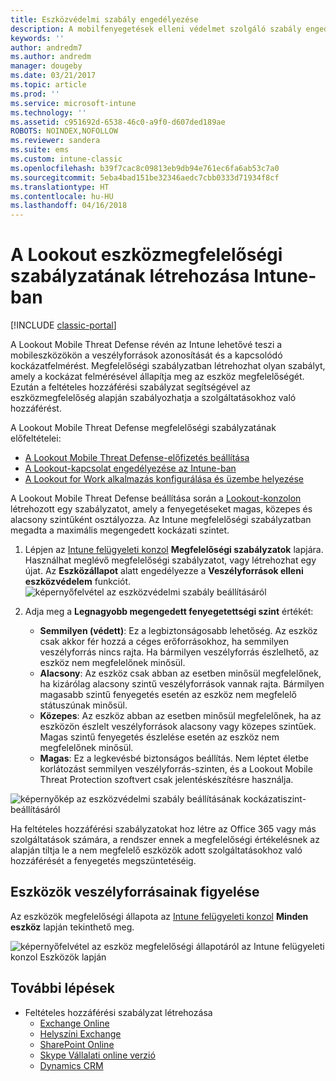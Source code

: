 ```yaml
---
title: Eszközvédelmi szabály engedélyezése
description: A mobilfenyegetések elleni védelmet szolgáló szabály engedélyezése az eszköz megfelelőségi szabályzatában.
keywords: ''
author: andredm7
ms.author: andredm
manager: dougeby
ms.date: 03/21/2017
ms.topic: article
ms.prod: ''
ms.service: microsoft-intune
ms.technology: ''
ms.assetid: c951692d-6538-46c0-a9f0-d607ded189ae
ROBOTS: NOINDEX,NOFOLLOW
ms.reviewer: sandera
ms.suite: ems
ms.custom: intune-classic
ms.openlocfilehash: b39f7cac8c09813eb9db94e761ec6fa6ab53c7a0
ms.sourcegitcommit: 5eba4bad151be32346aedc7cbb0333d71934f8cf
ms.translationtype: HT
ms.contentlocale: hu-HU
ms.lasthandoff: 04/16/2018
---
```

# <a name="create-lookout-device-compliance-policy-in-intune"></a>A Lookout eszközmegfelelőségi szabályzatának létrehozása Intune-ban

[!INCLUDE [classic-portal](../includes/classic-portal.md)]

A Lookout Mobile Threat Defense révén az Intune lehetővé teszi a mobileszközökön a veszélyforrások azonosítását és a kapcsolódó kockázatfelmérést. Megfelelőségi szabályzatban létrehozhat olyan szabályt, amely a kockázat felmérésével állapítja meg az eszköz megfelelőségét. Ezután a feltételes hozzáférési szabályzat segítségével az eszközmegfelelőség alapján szabályozhatja a szolgáltatásokhoz való hozzáférést.

A Lookout Mobile Threat Defense megfelelőségi szabályzatának előfeltételei:

- [A Lookout Mobile Threat Defense-előfizetés beállítása](setup-your-lookout-mtd-subscription.md)
- [A Lookout-kapcsolat engedélyezése az Intune-ban](enable-lookout-mtd-connection.md)
- [A Lookout for Work alkalmazás konfigurálása és üzembe helyezése](configure-deploy-lookout-for-work-app.md)

A Lookout Mobile Threat Defense beállítása során a [Lookout-konzolon](https://aad.lookout.com) létrehozott egy szabályzatot, amely a fenyegetéseket magas, közepes és alacsony szintűként osztályozza. Az Intune megfelelőségi szabályzatban megadta a maximális megengedett kockázati szintet.

1. Lépjen az [Intune felügyeleti konzol](https://manage.microsoft.com) **Megfelelőségi szabályzatok** lapjára. Használhat meglévő megfelelőségi szabályzatot, vagy létrehozhat egy újat. Az **Eszközállapot** alatt engedélyezze a **Veszélyforrások elleni eszközvédelem** funkciót.
   ![képernyőfelvétel az eszközvédelmi szabály beállításáról](../media/mtp/mtp-compliance-policy-rule.png)

2. Adja meg a **Legnagyobb megengedett fenyegetettségi szint** értékét:
   * **Semmilyen (védett)**: Ez a legbiztonságosabb lehetőség.  Az eszköz csak akkor fér hozzá a céges erőforrásokhoz, ha semmilyen veszélyforrás nincs rajta.  Ha bármilyen veszélyforrás észlelhető, az eszköz nem megfelelőnek minősül.  
   * **Alacsony**: Az eszköz csak abban az esetben minősül megfelelőnek, ha kizárólag alacsony szintű veszélyforrások vannak rajta. Bármilyen magasabb szintű fenyegetés esetén az eszköz nem megfelelő státuszúnak minősül.
   * **Közepes**: Az eszköz abban az esetben minősül megfelelőnek, ha az eszközön észlelt veszélyforrások alacsony vagy közepes szintűek. Magas szintű fenyegetés észlelése esetén az eszköz nem megfelelőnek minősül.
   * **Magas**: Ez a legkevésbé biztonságos beállítás. Nem léptet életbe korlátozást semmilyen veszélyforrás-szinten, és a Lookout Mobile Threat Protection szoftvert csak jelentéskészítésre használja.

![képernyőkép az eszközvédelmi szabály beállításának kockázatiszint-beállításáról](../media/mtp/mtp-compliance-policy-setting.png)

Ha feltételes hozzáférési szabályzatokat hoz létre az Office 365 vagy más szolgáltatások számára, a rendszer ennek a megfelelőségi értékelésnek az alapján tiltja le a nem megfelelő eszközök adott szolgáltatásokhoz való hozzáférését a fenyegetés megszüntetéséig.

## <a name="monitor-device-threats"></a>Eszközök veszélyforrásainak figyelése
Az eszközök megfelelőségi állapota az [Intune felügyeleti konzol](https://manage.microsoft.com) **Minden eszköz** lapján tekinthető meg.

![képernyőfelvétel az eszköz megfelelőségi állapotáról az Intune felügyeleti konzol Eszközök lapján](../media/mtp/mtp-device-status-intune-console.png)

## <a name="next-steps"></a>További lépések
* Feltételes hozzáférési szabályzat létrehozása
  * [Exchange Online](restrict-access-to-exchange-online-with-microsoft-intune.md)
  * [Helyszíni Exchange](restrict-access-to-exchange-onpremises-with-microsoft-intune.md)
  * [SharePoint Online](restrict-access-to-sharepoint-online-with-microsoft-intune.md)
  * [Skype Vállalati online verzió](restrict-access-to-skype-for-business-online-with-microsoft-intune.md)
  * [Dynamics CRM](restrict-access-to-dynamics-crm-online-with-microsoft-intune.md)
